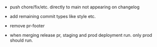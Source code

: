 - push chore/fix/etc. directly to main not appearing on changelog
- add remaining commit types like style etc.

- remove pr-footer

- when merging release pr, staging and prod deployment run. only prod should run.